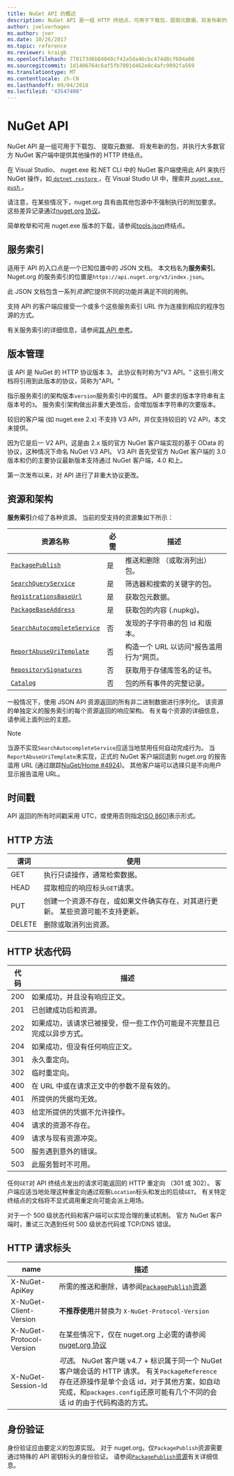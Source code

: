 ```yaml
---
title: NuGet API 的概述
description: NuGet API 是一组 HTTP 终结点，可用于下载包，提取元数据，将发布新的包，等等。
author: joelverhagen
ms.author: jver
ms.date: 10/26/2017
ms.topic: reference
ms.reviewer: kraigb
ms.openlocfilehash: 770173d6b84048cf42a5da46cbc474d8cf604a08
ms.sourcegitcommit: 1d1406764c6af5fb7801d462e0c4afc9092fa569
ms.translationtype: MT
ms.contentlocale: zh-CN
ms.lasthandoff: 09/04/2018
ms.locfileid: "43547498"
---
```

# <a name="nuget-api"></a>NuGet API

NuGet API 是一组可用于下载包、 提取元数据、 将发布新的包，并执行大多数官方 NuGet 客户端中提供其他操作的 HTTP 终结点。

在 Visual Studio、 nuget.exe 和.NET CLI 中的 NuGet 客户端使用此 API 来执行 NuGet 操作，如[ `dotnet restore` ](/dotnet/articles/core/preview3/tools/dotnet-restore)，在 Visual Studio UI 中，搜索并[ `nuget.exe push` ](../tools/cli-ref-push.md)。

请注意，在某些情况下，nuget.org 具有由其他包源中不强制执行的附加要求。 这些差异记录通过[nuget.org 协议](nuget-protocols.md)。

简单枚举和可用 nuget.exe 版本的下载，请参阅[tools.json](tools-json.md)终结点。

## <a name="service-index"></a>服务索引

适用于 API 的入口点是一个已知位置中的 JSON 文档。 本文档名为**服务索引**。 Nuget.org 的服务索引的位置是`https://api.nuget.org/v3/index.json`。

此 JSON 文档包含一系列*资源*它提供不同的功能并满足不同的用例。

支持 API 的客户端应接受一个或多个这些服务索引 URL 作为连接到相应的程序包源的方式。

有关服务索引的详细信息，请参阅[其 API 参考](service-index.md)。

## <a name="versioning"></a>版本管理

该 API 是 NuGet 的 HTTP 协议版本 3。 此协议有时称为"V3 API。" 这些引用文档将引用到此版本的协议，简称为"API。"

指示服务索引的架构版本`version`服务索引中的属性。 API 要求的版本字符串有主版本号的`3`。 服务索引架构做出非重大更改后，会增加版本字符串的次要版本。

较旧的客户端 (如 nuget.exe 2.x) 不支持 V3 API，并仅支持较旧的 V2 API，本文未提供。

因为它是后一 V2 API，这是由 2.x 版的官方 NuGet 客户端实现的基于 OData 的协议，这种情况下命名 NuGet V3 API。 V3 API 首先受官方 NuGet 客户端的 3.0 版本和仍的主要协议最新版本支持通过 NuGet 客户端，4.0 和上。 

第一次发布以来，对 API 进行了非重大协议更改。

## <a name="resources-and-schema"></a>资源和架构

**服务索引**介绍了各种资源。 当前的受支持的资源集如下所示：

资源名称                                                          | 必需 | 描述
---------------------------------------------------------------------- | -------- | -----------
[`PackagePublish`](package-publish-resource.md)                        | 是      | 推送和删除 （或取消列出） 包。
[`SearchQueryService`](search-query-service-resource.md)               | 是      | 筛选器和搜索的关键字的包。
[`RegistrationsBaseUrl`](registration-base-url-resource.md)            | 是      | 获取包元数据。
[`PackageBaseAddress`](package-base-address-resource.md)               | 是      | 获取包的内容 (.nupkg)。
[`SearchAutocompleteService`](search-autocomplete-service-resource.md) | 否       | 发现的子字符串的包 Id 和版本。
[`ReportAbuseUriTemplate`](report-abuse-resource.md)                   | 否       | 构造一个 URL 以访问"报告滥用行为"网页。
[`RepositorySignatures`](repository-signatures-resource.md)            | 否       | 获取用于存储库签名的证书。
[`Catalog`](catalog-resource.md)                                       | 否       | 包的所有事件的完整记录。

一般情况下，使用 JSON API 资源返回的所有非二进制数据进行序列化。 该资源的单独定义的服务索引的每个资源返回的响应架构。 有关每个资源的详细信息，请参阅上面列出的主题。

> [!Note]
> 当源不实现`SearchAutocompleteService`应适当地禁用任何自动完成行为。 当`ReportAbuseUriTemplate`未实现，正式的 NuGet 客户端回退到 nuget.org 的报告滥用 URL (通过跟踪[NuGet/Home #4924](https://github.com/NuGet/Home/issues/4924))。 其他客户端可以选择只是不向用户显示报告滥用 URL。

## <a name="timestamps"></a>时间戳

API 返回的所有时间戳采用 UTC，或使用否则指定[ISO 8601](https://www.iso.org/iso-8601-date-and-time-format.html)表示形式。 

## <a name="http-methods"></a>HTTP 方法

谓词   | 使用
------ | -----------
GET    | 执行只读操作，通常检索数据。
HEAD   | 提取相应的响应标头`GET`请求。
PUT    | 创建一个资源不存在，或如果文件确实存在，对其进行更新。 某些资源可能不支持更新。
DELETE | 删除或取消列出资源。

## <a name="http-status-codes"></a>HTTP 状态代码

代码 | 描述
---- | -----
200  | 如果成功，并且没有响应正文。
201  | 已创建成功后和资源。
202  | 如果成功，该请求已被接受，但一些工作仍可能是不完整且已完成以异步方式。
204  | 如果成功，但没有任何响应正文。
301  | 永久重定向。
302  | 临时重定向。
400  | 在 URL 中或在请求正文中的参数不是有效的。
401  | 所提供的凭据均无效。
403  | 给定所提供的凭据不允许操作。
404  | 请求的资源不存在。
409  | 请求与现有资源冲突。
500  | 服务遇到意外的错误。
503  | 此服务暂时不可用。

任何`GET`对 API 终结点发出的请求可能返回的 HTTP 重定向 （301 或 302）。 客户端应适当地处理这种重定向通过观察`Location`标头和发出的后续`GET`。 有关特定终结点的文档将不显式调用重定向可能会派上用场。

对于一个 500 级状态代码和客户端可以实现合理的重试机制。 官方 NuGet 客户端时，重试三次遇到任何 500 级状态代码或 TCP/DNS 错误。

## <a name="http-request-headers"></a>HTTP 请求标头

name                     | 描述
------------------------ | -----------
X-NuGet-ApiKey           | 所需的推送和删除，请参阅[`PackagePublish`资源](package-publish-resource.md)
X-NuGet-Client-Version   | **不推荐使用**并替换为 `X-NuGet-Protocol-Version`
X-NuGet-Protocol-Version | 在某些情况下，仅在 nuget.org 上必需的请参阅[nuget.org 协议](NuGet-Protocols.md)
X-NuGet-Session-Id       | *可选*。 NuGet 客户端 v4.7 + 标识属于同一个 NuGet 客户端会话的 HTTP 请求。 有关`PackageReference`存在还原操作是单个会话 id，对于其他方案，如自动完成，和`packages.config`还原可能有几个不同的会话 id 的由于代码构造的方式。

## <a name="authentication"></a>身份验证

身份验证应由要定义的包源实现。 对于 nuget.org，仅`PackagePublish`资源需要通过特殊的 API 密钥标头的身份验证。 请参阅[`PackagePublish`资源](package-publish-resource.md)有关详细信息。
